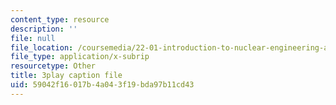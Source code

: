 ```yaml
---
content_type: resource
description: ''
file: null
file_location: /coursemedia/22-01-introduction-to-nuclear-engineering-and-ionizing-radiation-fall-2016/59042f16017b4a043f19bda97b11cd43_HfRpkTG7Iow.srt
file_type: application/x-subrip
resourcetype: Other
title: 3play caption file
uid: 59042f16-017b-4a04-3f19-bda97b11cd43
---
```

